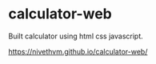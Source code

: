 # calculator-web
Built calculator using html css javascript.

https://nivethvm.github.io/calculator-web/
